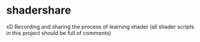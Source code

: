 # shadershare
xD
Recording and sharing the process of learning shader (all shader scripts in this project should be full of comments)
